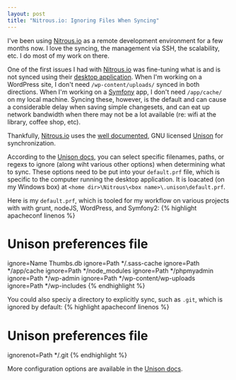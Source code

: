 ```yaml
---
layout: post
title: "Nitrous.io: Ignoring Files When Syncing"
---
```


I've been using [Nitrous.io](https://www.nitrous.io/join/ks1xdFYYhts?utm_source=nitrous.io&utm_medium=copypaste&utm_campaign=referral) as a remote development environment for a few months now. I love the syncing, the management via SSH, the scalability, etc. I do most of my work on there.

One of the first issues I had with [Nitrous.io](https://www.nitrous.io/join/ks1xdFYYhts?utm_source=nitrous.io&utm_medium=copypaste&utm_campaign=referral) was fine-tuning what is and is not synced using their [desktop application](https://www.nitrous.io/desktop). When I'm working on a WordPress site, I don't need `/wp-content/uploads/` synced in both directions. When I'm working on a [Symfony](http://symfony.com/) app, I don't need `/app/cache/` on my local machine. Syncing these, however, is the default and can cause a considerable delay when saving simple changesets, and can eat up network bandwidth when there may not be a lot available (re: wifi at the library, coffee shop, etc).

Thankfully, [Nitrous.io](https://www.nitrous.io/join/ks1xdFYYhts?utm_source=nitrous.io&utm_medium=copypaste&utm_campaign=referral) uses the [well documented](http://www.cis.upenn.edu/~bcpierce/unison/download/releases/stable/unison-manual.html), GNU licensed [Unison](http://www.cis.upenn.edu/~bcpierce/unison/) for synchronization.

According to the [Unison docs](http://www.cis.upenn.edu/~bcpierce/unison/download/releases/stable/unison-manual.html#ignore), you can select specific filenames, paths, or regexs to ignore (along wiht various other options) when determining what to sync. These options need to be put into your `default.prf` file, which is specific to the computer running the desktop application. It is loacated (on my Windows box) at `<home dir>\Nitrous\<box name>\.unison\default.prf`.

Here is my `default.prf`, which is tooled for my workflow on various projects with with grunt, nodeJS, WordPress, and Symfony2:
{% highlight apacheconf linenos %}
# Unison preferences file
ignore=Name Thumbs.db
ignore=Path */.sass-cache
ignore=Path */app/cache
ignore=Path */node_modules
ignore=Path */phpmyadmin
ignore=Path */wp-admin
ignore=Path */wp-content/wp-uploads
ignore=Path */wp-includes
{% endhighlight %}

You could also speciy a directory to explicitly sync, such as `.git`, which is ignored by default:
{% highlight apacheconf linenos %}
# Unison preferences file
ignorenot=Path */.git
{% endhighlight %}

More configuration options are available in the [Unison docs](http://www.cis.upenn.edu/~bcpierce/unison/download/releases/stable/unison-manual.html).
